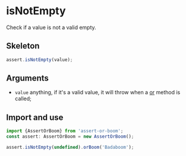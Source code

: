 # isNotEmpty

Check if a value is not a valid empty.

## Skeleton

```ts
assert.isNotEmpty(value);
```

## Arguments

- `value` anything, if it's a valid value, it will throw when a [or](../or.md) method is called;

## Import and use

```ts
import {AssertOrBoom} from 'assert-or-boom';
const assert: AssertOrBoom = new AssertOrBoom();

assert.isNotEmpty(undefined).orBoom('Badaboom');
```

